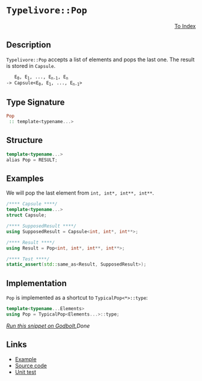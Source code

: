 <!-- Copyright 2024 Feng Mofan
SPDX-License-Identifier: Apache-2.0 -->

# `Typelivore::Pop`

<p style='text-align: right;'><a href="../../../facilities/metafunctions.md#typelivore-pop">To Index</a></p>

## Description

`Typelivore::Pop` accepts a list of elements and pops the last one. The result is stored in `Capsule`.

<pre><code>   E<sub>0</sub>, E<sub>1</sub>, ..., E<sub>n-1</sub>, E<sub>n</sub>
-> Capsule&lt;E<sub>0</sub>, E<sub>1</sub>, ..., E<sub>n-1</sub>&gt;</code></pre>

## Type Signature

```Haskell
Pop
 :: template<typename...>
```

## Structure

```C++
template<typename...>
alias Pop = RESULT;
```

## Examples

We will pop the last element from `int, int*, int**, int**`.

```C++
/**** Capsule ****/
template<typename...>
struct Capsule;

/**** SupposedResult ****/
using SupposedResult = Capsule<int, int*, int**>;

/**** Result ****/
using Result = Pop<int, int*, int**, int**>;

/**** Test ****/
static_assert(std::same_as<Result, SupposedResult>);
```

## Implementation

`Pop` is implemented as a shortcut to `TypicalPop<*>::type`:

```C++
template<typename...Elements>
using Pop = TypicalPop<Elements...>::type;
```

[*Run this snippet on Godbolt.*](https://godbolt.org/#z:OYLghAFBqd5QCxAYwPYBMCmBRdBLAF1QCcAaPECAMzwBtMA7AQwFtMQByARg9KtQYEAysib0QXACx8BBAKoBnTAAUAHpwAMvAFYTStJg1DIApACYAQuYukl9ZATwDKjdAGFUtAK4sGIAKwAzKSuADJ4DJgAcj4ARpjEIADsGqQADqgKhE4MHt6%2BAcEZWY4C4ZExLPGJKbaY9qUMQgRMxAR5Pn5BdQ05za0E5dFxCcmpCi1tHQXdEwNDldVjAJS2qF7EyOwcAPQAVAeHR8cnezsmGgCC%2B4cA1AAimGmujMh4mAq3R%2BdXN6f/xx%2Blwu1yOt2wqgIrgAYsRZF9DkCdjtbgB1TC3ADudFoty8SluBAQeE%2BVC8DAcOUJqBByNuaApTChzChhIQGLSxA%2BCQAbph0LdDAKucgNkoBWkBgoAHQgqEsNIGKEmQJuAgAT2ezDYKuwIImxC8DnBkJhcMEtxMSSsSXuKqsVzlmAVSswKrVzsVTLdqo1WtYmGlQd19IMCk%2BHkETAiCVIhM1jADQel2HobEECl1%2BoIhuNEOZ6FhsndkZaMeI7tTzsYBBlwcCeobIKtDsut3bhM9rvdfsTbGTFkwwAiDAiwEzTauHbxWSMtwAsp4BSr7rdS9HIhXVYPhwxR0Y69K41X07Xk1nAq2rXbL83fmC3Ew0govPQEQcgfKvcrfQntYH6z1K4DSNAg1yfF96HtO9QTuAAVTU8FEWhlFQNJ3zOJ0XW9Hs/yTQDs1zMCELSJCxFQ9CW2vaDHSuL9u1/f02FuaE8GICYs2AnNQNuEiyJQtD3VY9iCE44FrRBad8THeNnktQJV0fZ9Xx9NwLyvW0aOBOiuxwxi%2BwxYSJjjXt/1uIRMAZdAxJA40%2BOQiihLY4zzMsgRrMncTWyk2dgFkjEV3A5SoNVIzRKbW9HU0yLtMuei9LVPDmLCkykoxCyrNSpiAOlAB5IkEgnIDLls4jEIcwTQucgg4wy9y43y9l2PPTyqKnDtpLnXtJI7QL8zNYt9LM%2BzyMqtxGsKlrsBAEBus86cZvi1lF1oDy3BS1yrPU5toqve8AQO75aTBABJF1qyjRoMKRQ7bsw2i4t0n9Euy5MTxrIqQU6vyKPk1cRoEtJKzTD6psWhMtOOu7EShg4TVYRUMSO/bofu2LzECCJkG8LB5LcBktjSWsxNhvYgsgpGYZ07DntM/DZU80ryZUyGUbJoQvDSYp%2BQAJQ%2BV8wORy5vvMznufQPnILAwKlIp90Ihq24Fb2ONlb2baHr%2BMnJYF66vt824ddoaWFNuRzVQV1XBBVpXrZttWNdirXeI%2BQWqZKlpHGQAB9JhwwSAgIAmdAZoUANfYnNwjcVjmucyXn%2BeN3VlntDhVloTh/F4PwOC0UhUE4NTLGsW4FHWTYArMQIeFIAhNDT1YAGsAkkaUNAADjMMwAE5u64fwO/brgkiSaQM44SReBYCQNFSHO84LjheAUEBUjr3O09IOBYBgRAQHWAg0i8GqKAgNAFToBIogDThVHbgA2ABae/JFuYBkGQW4pGlMxeH5QgSB4BDlwGQggRBiHYFIUB8glBqHrqQXQIDMTECfJwHg6dM7Z3gYvXKx8j5gVQFQW4d8n4vzfh/L%2BrczC3AgB4C%2B9BiCWirlwZYvB15aFWBAJA59SIMPIJQHhl9EjACkGYPgdAoTsUoLEeBsQIitHVGg3gcjmDEHVLlWI2hLLrxrufU8uUGC0EURvUgWBYheGAI%2BWgtAV7cF4FgFghhgDiBMfgEUjg%2BS2LzpgVQllj7bBrgreo8DaB4FiCgtRHgsDwJzHgaedjSB8mILEeOjxHFGFCUYeuqwqAGHHAANXeJiXKWolHQPAeIKB/BBCKBUOoExiD9BOJQNYaw%2Bgwkr0gKsNCjRbGP2DiuUwxdLBmAXkk4gQCPjwFWHYbROQXAMHcJ4ToegwgxkWKMEBxRsgCGmH4LZmQdkMAWCMRIIDZmUgEP0KYyyCjnPqHMq5kxBjrNOXoOYNz8j7NsM8k5VRNkzPLlsCQGCOBZ1IPPXgi9iEP2fq/d%2Bn9v7UIgLgABjCMYsLYdk1Y7ImBYESBAJuIBJCBGlN3QIo8NCSDMJIe%2Bs9/D327voTgk9SDT2rtKe%2BXB77t27kPe%2B/hJD93JffCF2DODL1XrXbJW9d5cP3ng4%2B/Cz6oHoVfG%2BHBWgsB5EkR%2BTBQxOK/t3aUXA25/3wEQCZwDynIUgdIapMC6nwN0GI5BqC7GgvBZC/OnBcGH2PrcQhMLSGv2xoargxrTUaBoXQ3hCQmGBDMKw6VG9OHcNVXGsgp9BEMJQAYIwEauCpBoMbQq0jZHyLUWUlRCiNFaIcGUvRNYDFGPgWYixVibFlIcU4lxec3FzM8fAnxfioRlKCePPOoTwkKKidsPOsT4k1ySSkpQaTe1jhlbkpgBSiklMYGUh1FS7XQNqXAhpIAxH5uMK0yw7TYidMJfnImOQ%2BkDIUkMqwIyxkJCtVMrpPRHl%2BAgK4PZqzFl/KWAckoOQwPQaOZBzZgHLlNGeXB5DjRrkvIqG885aHbnfI%2Bdh4Y/yzmAo2MClhzKwVYJMdCkhcKDVzgjSatuNDUWWoTZilNHCcWYDxaMJ949WXsuNVSpI/hu4j0CNS2lQqxV0YlbYKV7DN7bz3gffByqc3qrYJwLVZCWAKB5J/HkLHXQTHNWioBegj22okPa2QZ76l510MEN1aQlGetowvX1iqCFENUIZ4zpnzPegmDGjNQiE2BGTaptNKAot8OzUl0YJmubezM93b2FmCDeyC/aiRZaIAyJMTWqtCTyvqM0doxtqr9GGOMf2zA5jLFiC7QkntGT532LYoOqZJiR2ijHQkidISwkRPVHOmJEyl28BXak50G6smpr4HkhQhTMDFNKQkuzECHOntgS5nQIBgjXpacMmw07H3dJfQIWxOxg4Xa/RYUZULxmTJuxh%2BZIHFnobWTh0jehtmNHQyDnIiGznfaeQMdDFzMO/NeUDvDsOCPvMR4DqD5GK4guo168VHBiHBZM7cLL0pcvsYtSQLjcXsWkFxfiygoKROXuNYEQI/gB5CtnuzpIPKFO%2BaXsptedPm6SH8GS4eKQO6SD7lwTuZhRXj0CD5qFSn4ugt/gLtXQuNeJMKvMyQQA%3D%3D%3D)$Done$

## Links

- [Example](../../../code/facilities/metafunctions/typelivore/pop/implementation.hpp)
- [Source code](../../../../conceptrodon/descend/typelivore/pop.hpp)
- [Unit test](../../../../tests/unit/metafunctions/typelivore/pop.test.hpp)
